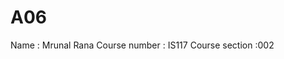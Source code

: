 # A06
<!DOCTYPE html>
<body>
Name :  Mrunal Rana
Course number : IS117
Course section :002

</body>
</html>
